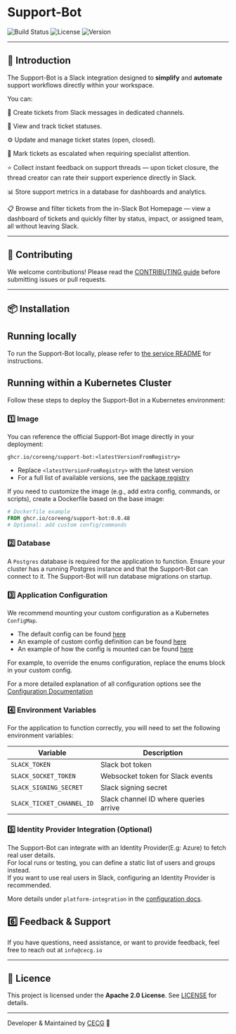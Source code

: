 # Support-Bot

![Build Status](https://img.shields.io/github/actions/workflow/status/coreeng/support-bot/support-bot-fast-feedback.yaml?branch=main)
![License](https://img.shields.io/github/license/coreeng/support-bot)
![Version](https://img.shields.io/github/v/tag/coreeng/support-bot)

___
## 🚀 Introduction 
The Support-Bot is a Slack integration designed to **simplify** and **automate** support workflows directly
within your workspace.

You can:

🧾 Create tickets from Slack messages in dedicated channels.

👀 View and track ticket statuses.

⚙️ Update and manage ticket states (open, closed).

🚨 Mark tickets as escalated when requiring specialist attention.

⭐ Collect instant feedback on support threads — upon ticket closure, the thread creator can rate their support experience directly in Slack.

📊 Store support metrics in a database for dashboards and analytics.

📋 Browse and filter tickets from the in-Slack Bot Homepage — view a dashboard of tickets and quickly filter by status, impact, or assigned team, all without leaving Slack.

___

## 🤝 Contributing

We welcome contributions! Please read the [CONTRIBUTING guide](CONTRIBUTING.md) before submitting issues or pull requests.

___

## 📦 Installation

## Running locally

To run the Support-Bot locally, please refer to [the service README](https://github.com/coreeng/support-bot/blob/main/api/service/README.md) for instructions.

## Running within a Kubernetes Cluster

Follow these steps to deploy the Support-Bot in a Kubernetes environment:

### 1️⃣ Image

You can reference the official Support-Bot image directly in your deployment:

```
ghcr.io/coreeng/support-bot:<latestVersionFromRegistry>
```

* Replace `<latestVersionFromRegistry>` with the latest version
* For a full list of available versions, see the [package registry](https://github.com/coreeng/support-bot/pkgs/container/support-bot)

If you need to customize the image (e.g., add extra config, commands, or scripts), create a Dockerfile based on the base image:

```Dockerfile
# Dockerfile example
FROM ghcr.io/coreeng/support-bot:0.0.48
# Optional: add custom config/commands
```

### 2️⃣ Database

A `Postgres` database is required for the application to function. Ensure your cluster has a running
Postgres instance and that the Support-Bot can connect to it. The Support-Bot will run database migrations on startup.

### 3️⃣ Application Configuration

We recommend mounting your custom configuration as a Kubernetes `ConfigMap`.

* The default config can be found [here](https://github.com/coreeng/support-bot/blob/main/api/service/src/main/resources/application.yaml)
* An example of custom config definition can be found [here](https://github.com/coreeng/support-bot/blob/main/api/k8s/service/values.yaml#L118)
* An example of how the config is mounted can be found [here](https://github.com/coreeng/support-bot/blob/main/api/k8s/service/templates/deployment.yaml#L58)

For example, to override the enums configuration, replace the enums block in your custom config.

For a more detailed explanation of all configuration options see the [Configuration Documentation](https://github.com/coreeng/support-bot/blob/main/api/service/docs/configuration.md)

### 4️⃣ Environment Variables

For the application to function correctly, you will need to set the following environment variables:

| Variable | Description |
|----------|-------------|
| `SLACK_TOKEN` | Slack bot token |
| `SLACK_SOCKET_TOKEN` | Websocket token for Slack events |
| `SLACK_SIGNING_SECRET` | Slack signing secret |
| `SLACK_TICKET_CHANNEL_ID` | Slack channel ID where queries arrive |

### 5️⃣ Identity Provider Integration (Optional)

The Support-Bot can integrate with an Identity Provider(E.g: Azure) to fetch real user details.  
For local runs or testing, you can define a static list of users and groups instead.  
If you want to use real users in Slack, configuring an Identity Provider is recommended.

More details under `platform-integration` in the [configuration docs](https://github.com/coreeng/support-bot/blob/main/api/service/docs/configuration.md).

## 6️⃣ Feedback & Support

If you have questions, need assistance, or want to provide feedback, feel free to reach out at `info@cecg.io`

--- 

## 📄 Licence

This project is licensed under the **Apache 2.0 License**. See [LICENSE](LICENCE) for details.

---

Developer & Maintained by [CECG](https://cecg.io/about-us) 🚀